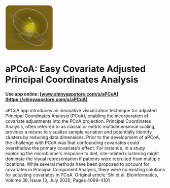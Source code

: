 ![](./s259_uEWX4FYzxHKcwzhcRlzPNAsFSGa48F6sWRFVPZQY_logo_487.jpg)



# aPCoA: Easy Covariate Adjusted Principal Coordinates Analysis

#### Use app online: __[www.shinyappstore.com/a/aPCoA](https://shinyappstore.com/a/aPCoA)__

aPCoA app introduces an innovative visualization technique for adjusted Principal Coordinates Analysis (PCoA), enabling the incorporation of covariate adjustments into the PCoA projection. Principal Coordinates Analysis, often referred to as classic or metric multidimensional scaling, provides a means to visualize sample variation and potentially identify clusters by reducing data dimensions. Prior to the development of aPCoA, the challenge with PCoA was that confounding covariates could overshadow the primary covariate's effect. For instance, in a study exploring the microbiome's response to diet, site-related clustering might dominate the visual representation if patients were recruited from multiple locations. While several methods have been proposed to account for covariates in Principal Component Analysis, there were no existing solutions for adjusting covariates in PCoA. Original article: Shi et al. Bioinformatics, Volume 36, Issue 13, July 2020, Pages 4099–4101
